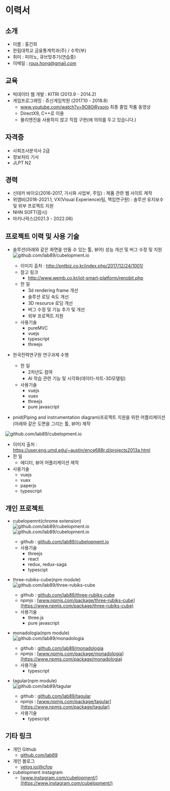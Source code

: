 # 이력서
## 소개
- 이름 : 홍건희
- 한림대학교 금융통계학과(주) / 수학(부)
- 취미 : 피아노, 큐브맞추기(연습중)
- 이메일 : roux.hong@gmail.com

## 교육
- 빅데이터 웹 개발 : KITRI (2013.9 - 2014.2)
- 게임프로그래밍 : 쥬신게임학원 (2017.10 - 2018.8)
  - www.youtube.com/watch?v=9O80iRysojo 최종 졸업 작품 동영상 
  - DirectX9, C++로 이용
  - 물리엔진을 사용하지 않고 직접 구현(에 의의를 두고 있습니다.)

## 자격증
- 사회조사분석사 2급
- 정보처리 기사
- JLPT N2

## 경력
- 신테카 바이오(2016-2017, 가시화 사업부, 주임) : 제품 관련 웹 사이트 제작
- 위엠비(2018-2021.1, VX(Visual Experience)팀, 책임연구원) : 솔루션 유지보수 및 외부 프로젝트 지원
- NHN SOFT(잠시)
- 마키나락스(2021.3 - 2022.06)

## 프로젝트 이력 및 사용 기술
- 솔루션(아래와 같은 화면을 만들 수 있는 툴, 뷰어) 성능 개선 및 버그 수정 및 지원
![github.com/lab89/cubelopment.io](https://github.com/lab89/resume/blob/master/images/monitoring.jpg?raw=true)
  - 이미지 출처 : http://pntbiz.co.kr/index.php/2017/12/24/1001/
  - 참고 링크
    - http://www.wemb.co.kr/iot-smart-platform/renobit.php
  - 한 일
    - 3d rendering frame 개선
    - 솔루션 로딩 속도 개선
    - 3D resource 로딩 개선
    - 버그 수정 및 기능 추가 및 개선
    - 외부 프로젝트 지원
  - 사용기술
    - pureMVC
    - vuejs
    - typescript
    - threejs
    
- 한국전력연구원 연구과제 수행
  - 한 일
    - 2차년도 참여
    - AI 학습 관련 기능 및 시각화(데이터-차트-3D모델링)
  - 사용기술
    - vuejs
    - vuex
    - threejs
    - pure javascript
    
- pnid(Piping and instrumentation diagram)프로젝트 지원을 위한 어플리케이션(아래와 같은 도면을 그리는 툴, 뷰어) 제작

![github.com/lab89/cubelopment.io](https://github.com/lab89/resume/blob/master/images/pnidExample.jpg?raw=true)
  - 이미지 출처 : https://user.eng.umd.edu/~austin/ence688r.d/projects2013a.html
  - 한 일
    - 에디터, 뷰어 어플리케이션 제작
  - 사용기술
    - vuejs
    - vuex
    - paperjs
    - typescript

## 개인 프로젝트
- cubelopemnt(chrome extension)  
![github.com/lab89/cubelopment.io](https://github.com/lab89/resume/blob/master/images/cubelopment.PNG?raw=true)
![github.com/lab89/cubelopment.io](https://github.com/lab89/resume/blob/master/images/chrome-extension.PNG?raw=true)

  - github : [github.com/lab89/cubelopment.io](https://github.com/lab89/cubelopment.io)    
  - 사용기술
    - threejs
    - react
    - redux, redux-saga
    - typescipt
- three-rubiks-cube(npm module)  
![github.com/lab89/three-rubiks-cube](https://github.com/lab89/resume/blob/master/images/npmjs-three-rubiks-cube.PNG?raw=true)
  - github : [github.com/lab89/three-rubiks-cube](https://github.com/lab89/three-rubiks-cube)    
  - npmjs : [www.npmjs.com/package/three-rubiks-cube](https://www.npmjs.com/package/three-rubiks-cube)
  - 사용기술
    - three.js
    - pure javascript
- monadologia(npm module)  
![github.com/lab89/monadologia](https://github.com/lab89/resume/blob/master/images/npmjs-monadologia.PNG?raw=true)
  - github : [github.com/lab89/monadologia](https://github.com/lab89/monadologia)
  - npmjs : [www.npmjs.com/package/monadologia](https://www.npmjs.com/package/monadologia)
  - 사용기술
    - typescript
- tagular(npm module)  
![github.com/lab89/tagular](https://github.com/lab89/resume/blob/master/images/tagular.PNG?raw=true)
  - github : [github.com/lab89/tagular](https://github.com/lab89/tagular)
  - npmjs : [www.npmjs.com/package/tagular](https://www.npmjs.com/package/tagular)
  - 사용기술
    - typescript
    
## 기타 링크
- 개인 Github
  - [github.com/lab89](https://github.com/lab89)  
- 개인 블로그
  - [velog.io/@cfop](https://velog.io/@cfop)
- cubelopment instagram
  - [www.instagram.com/cubelopment/](https://www.instagram.com/cubelopment/)

